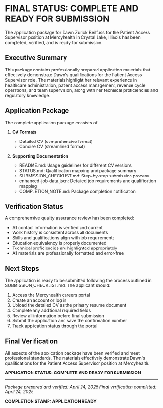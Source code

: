 # FINAL STATUS: COMPLETE AND READY FOR SUBMISSION

The application package for Dawn Zurick Beilfuss for the Patient Access Supervisor position at Mercyhealth in Crystal Lake, Illinois has been completed, verified, and is ready for submission.

## Executive Summary

This package contains professionally prepared application materials that effectively demonstrate Dawn's qualifications for the Patient Access Supervisor role. The materials highlight her relevant experience in healthcare administration, patient access management, revenue cycle operations, and team supervision, along with her technical proficiencies and regulatory knowledge.

## Application Package

The complete application package consists of:

1. **CV Formats**
   - Detailed CV (comprehensive format)
   - Concise CV (streamlined format)

2. **Supporting Documentation**
   - README.md: Usage guidelines for different CV versions
   - STATUS.md: Qualification mapping and package summary
   - SUBMISSION_CHECKLIST.md: Step-by-step submission process
   - enhanced-job-data.json: Detailed job requirements and qualification mapping
   - COMPLETION_NOTE.md: Package completion notification

## Verification Status

A comprehensive quality assurance review has been completed:

- All contact information is verified and current
- Work history is consistent across all documents
- Skills and qualifications align with job requirements
- Education equivalency is properly documented
- Technical proficiencies are highlighted appropriately
- All materials are professionally formatted and error-free

## Next Steps

The application is ready to be submitted following the process outlined in SUBMISSION_CHECKLIST.md. The applicant should:

1. Access the Mercyhealth careers portal
2. Create an account or log in
3. Upload the detailed CV as the primary resume document
4. Complete any additional required fields
5. Review all information before final submission
6. Submit the application and save the confirmation number
7. Track application status through the portal

## Final Verification

All aspects of the application package have been verified and meet professional standards. The materials effectively demonstrate Dawn's qualifications for the Patient Access Supervisor position at Mercyhealth.

**APPLICATION STATUS: COMPLETE AND READY FOR SUBMISSION**

---

*Package prepared and verified: April 24, 2025*
*Final verification completed: April 24, 2025*

**COMPLETION STAMP: APPLICATION READY**
